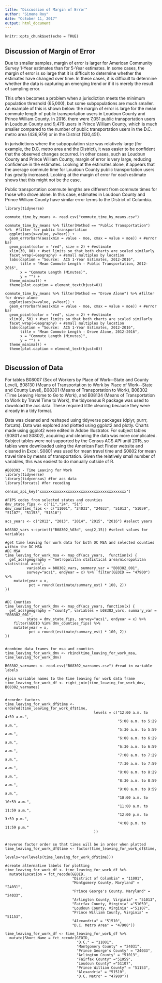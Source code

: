 ```yaml
---
title: "Discussion of Margin of Error"
author: "Simone Roy"
date: "October 11, 2017"
output: html_document
---
```


```{r setup, include=FALSE}
knitr::opts_chunk$set(echo = TRUE)
```

## Discussion of Margin of Error 

Due to smaller samples, margin of error is larger for American Community Survey 1-Year estimates than for 5-Year estimates. In some cases, the margin of error is so large that it is difficult to determine whether the estimates have changed over time. In these cases, it is difficult to determine whether the data is capturing an emerging trend or if it is merely the result of sampling error. 

This often becomes a problem when a jurisdiction meets the minimum population threshold (65,000), but some subpopulations are much smaller. An example of this is shown below: the margin of error is large for the mean commute length of public transportation users in Loudoun County and Prince William County. In 2016, there were 7,051 public transportation users in Loudoun County and 9,476 users in Prince William County, which is much smaller compared to the number of public transportation users in the D.C. metro area (436,979) or in the District (130,451).  


In jurisdictions where the subpopulation size was relatively large (for example, the D.C. metro area and the District), it was easier to be confident that the observed changes occurred. In other cases, such as Loudoun County and Prince William County, margin of error is very large, reducing confidence in the estimates. Looking at the estimates alone, it appears that the average commute time for Loudoun County public transportation users has greatly increased. Looking at the margin of error for each estimate shows that this might not be the case.  

Public transportation commute lengths are different from commute times for those who drove alone. In this case, estimates in Loudoun County and Prince William County have similar error terms to the District of Columbia. 


```{r commute_time_by_means, echo=TRUE}
library(tidyverse)

commute_time_by_means <- read.csv("commute_time_by_means.csv")

commute_time_by_means %>% filter(Method == "Public Transportation") %>%  #filter for public transportation
  ggplot(aes(x=value, y=Year)) +
  geom_errorbarh(aes(xmin = value - moe, xmax = value + moe)) + #error bar
  geom_point(color = "red", size = 2) + #estimate
  xlim(30, 80) + #set limits so that both charts are scaled similarly
  facet_wrap(~Geography) + #small multiples by location
  labs(caption = "Source:  ACS 1-Year Estimates, 2012-2016",
       title = "Mean Commute Length - Public Transportation, 2012-2016",
       x = "Commute Length (Minutes)",
       y = "") +
  theme_minimal() +
  theme(plot.caption = element_text(hjust=0))

commute_time_by_means %>% filter(Method == "Drove Alone") %>% #filter for drove alone
  ggplot(aes(x=value, y=Year)) +
  geom_errorbarh(aes(xmin = value - moe, xmax = value + moe)) + #error bar
  geom_point(color = "red", size = 2) + #estimate
  xlim(0, 50) + #set limits so that both charts are scaled similarly
  facet_wrap(~Geography) + #small multiples by location
  labs(caption = "Source:  ACS 1-Year Estimates, 2012-2016",
       title = "Mean Commute Length - Drove Alone, 2012-2016",
       x = "Commute Length (Minutes)",
       y = "") +
  theme_minimal() +
  theme(plot.caption = element_text(hjust=0))


```


## Discussion of Data

For tables B08007 (Sex of Workers by Place of Work--State and County Level), B08130 (Means of Transportation to Work by Place of Work--State and County Level), B08301 (Means of Transportation to Work), B08302 (Time Leaving Home to Go to Work), and B08134 (Means of Transportation to Work by Travel Time to Work), the tidycensus R package was used to download the acs data. These required little cleaning because they were already in a tidy format.

Data was cleaned and reshaped using tidyverse packages (dplyr, purrr, forcats). Data was explored and plotted using ggplot2 and plotly. Charts made using ggplot2 were edited in Adobe Illustrator.
For subject tables (S0801 and S0802), acquiring and cleaning the data was more complicated. Subject tables were not supported by the Census ACS API until 2015, so tables were downloaded using the American Fact Finder website and cleaned in Excel. S0801 was used for mean travel time and S0802 for mean travel time by means of transportation. Given the relatively small number of variables, this was easiest to do manually outside of R. 

```{r time_leaving_for_work, echo=TRUE}
#B08302 - Time Leaving for Work
library(tidyverse) 
library(tidycensus) #for acs data
library(forcats) #for recoding

census_api_key('xxxxxxxxxxxxxxxxxxxxxxxxxxxxxxxxxxxxxxxx')

#FIPS codes from selected states and counties
dmv_state_fips <- c("11","24", "51")
dmv_counties_fips <- c("11001", "24031", "24033", "51013", "51059", "51107", "51153", "51510")

acs_years <- c("2012", "2013", "2014", "2015", "2016") #select years

b08302_vars <-sprintf("B08302_%03d", seq(2,15)) #select values for variables

#get time leaving for work data for both DC MSA and selected counties within the DC MSA
#DC MSA
time_leaving_for_work_msa <- map_df(acs_years,  function(x) {
  get_acs(geography = "metropolitan statistical area/micropolitan statistical area", 
          variables = b08302_vars, summary_var = "B08302_001", 
          survey="acs1", endyear = x) %>%  filter(GEOID == "47900") %>% 
    mutate(year = x,
           pct = round((estimate/summary_est) * 100, 2))
})


#DC Counties
time_leaving_for_work_dmv <- map_df(acs_years, function(x) {
  get_acs(geography = "county", variables = b08302_vars, summary_var = "B08302_001",
          state = dmv_state_fips, survey="acs1", endyear = x) %>% 
    filter(GEOID %in% dmv_counties_fips) %>% 
    mutate(year = x,
           pct = round((estimate/summary_est) * 100, 2))
})


#combine data frames for msa and counties
time_leaving_for_work_dmv <- rbind(time_leaving_for_work_msa, time_leaving_for_work_dmv)

B08302_varnames <- read.csv("B08302_varnames.csv") #read in variable labels

#join variable names to the time leaving for work data frame
time_leaving_for_work_df <- right_join(time_leaving_for_work_dmv, B08302_varnames)


#reorder factors
time_leaving_for_work_df$time <- ordered(time_leaving_for_work_df$time, 
                                         levels = c("12:00 a.m. to 4:59 a.m.",
                                                    "5:00 a.m. to 5:29 a.m.",
                                                    "5:30 a.m. to 5:59 a.m.",
                                                    "6:00 a.m. to 6:29 a.m.",
                                                    "6:30 a.m. to 6:59 a.m.",
                                                    "7:00 a.m. to 7:29 a.m.",
                                                    "7:30 a.m. to 7:59 a.m.",
                                                    "8:00 a.m. to 8:29 a.m.",
                                                    "8:30 a.m. to 8:59 a.m.",
                                                    "9:00 a.m. to 9:59 a.m.",
                                                    "10:00 a.m. to 10:59 a.m.",
                                                    "11:00 a.m. to 11:59 a.m.",
                                                    "12:00 p.m. to 3:59 p.m.",
                                                    "4:00 p.m. to 11:59 p.m."
                                         ))


#reverse factor order so that times will be in order when plotted
time_leaving_for_work_df$time <- factor(time_leaving_for_work_df$time, 
                                        levels=rev(levels(time_leaving_for_work_df$time)))

#create alternative labels for plotting
time_leaving_for_work_df <- time_leaving_for_work_df %>%
  mutate(Location = fct_recode(GEOID,
                               "District of Columbia" = "11001",
                               "Montgomery County, Maryland" = "24031",
                               "Prince George's County, Maryland" = "24033",
                               "Arlington County, Virginia" = "51013",
                               "Fairfax County, Virginia" ="51059",
                               "Loudoun County, Virginia" ="51107",
                               "Prince William County, Virginia" = "51153",
                               "Alexandria" = "51510",
                               "D.C. Metro Area" = "47900")) 

time_leaving_for_work_df <- time_leaving_for_work_df %>%
  mutate(Short_Name = fct_recode(GEOID,
                                 "D.C." = "11001",
                                 "Montgomery County" = "24031",
                                 "Prince George's County" = "24033",
                                 "Arlington County" = "51013",
                                 "Fairfax County" ="51059",
                                 "Loudoun County" ="51107",
                                 "Prince William County" = "51153",
                                 "Alexandria" = "51510",
                                 "D.C. Metro" = "47900")) 


```



